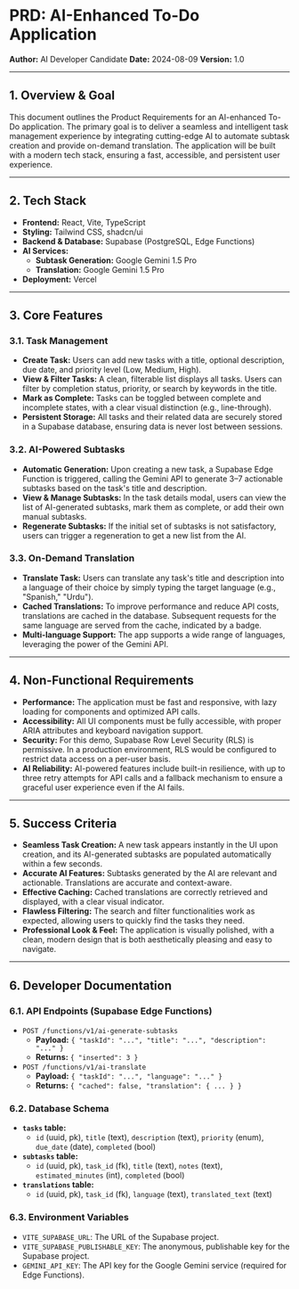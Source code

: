# PRD: AI-Enhanced To-Do Application

**Author:** AI Developer Candidate
**Date:** 2024-08-09
**Version:** 1.0

---

## 1. Overview & Goal

This document outlines the Product Requirements for an AI-enhanced To-Do application. The primary goal is to deliver a seamless and intelligent task management experience by integrating cutting-edge AI to automate subtask creation and provide on-demand translation. The application will be built with a modern tech stack, ensuring a fast, accessible, and persistent user experience.

---

## 2. Tech Stack

- **Frontend:** React, Vite, TypeScript
- **Styling:** Tailwind CSS, shadcn/ui
- **Backend & Database:** Supabase (PostgreSQL, Edge Functions)
- **AI Services:**
  - **Subtask Generation:** Google Gemini 1.5 Pro
  - **Translation:** Google Gemini 1.5 Pro
- **Deployment:** Vercel

---

## 3. Core Features

### 3.1. Task Management
- **Create Task:** Users can add new tasks with a title, optional description, due date, and priority level (Low, Medium, High).
- **View & Filter Tasks:** A clean, filterable list displays all tasks. Users can filter by completion status, priority, or search by keywords in the title.
- **Mark as Complete:** Tasks can be toggled between complete and incomplete states, with a clear visual distinction (e.g., line-through).
- **Persistent Storage:** All tasks and their related data are securely stored in a Supabase database, ensuring data is never lost between sessions.

### 3.2. AI-Powered Subtasks
- **Automatic Generation:** Upon creating a new task, a Supabase Edge Function is triggered, calling the Gemini API to generate 3–7 actionable subtasks based on the task's title and description.
- **View & Manage Subtasks:** In the task details modal, users can view the list of AI-generated subtasks, mark them as complete, or add their own manual subtasks.
- **Regenerate Subtasks:** If the initial set of subtasks is not satisfactory, users can trigger a regeneration to get a new list from the AI.

### 3.3. On-Demand Translation
- **Translate Task:** Users can translate any task's title and description into a language of their choice by simply typing the target language (e.g., "Spanish," "Urdu").
- **Cached Translations:** To improve performance and reduce API costs, translations are cached in the database. Subsequent requests for the same language are served from the cache, indicated by a badge.
- **Multi-language Support:** The app supports a wide range of languages, leveraging the power of the Gemini API.

---

## 4. Non-Functional Requirements

- **Performance:** The application must be fast and responsive, with lazy loading for components and optimized API calls.
- **Accessibility:** All UI components must be fully accessible, with proper ARIA attributes and keyboard navigation support.
- **Security:** For this demo, Supabase Row Level Security (RLS) is permissive. In a production environment, RLS would be configured to restrict data access on a per-user basis.
- **AI Reliability:** AI-powered features include built-in resilience, with up to three retry attempts for API calls and a fallback mechanism to ensure a graceful user experience even if the AI fails.

---

## 5. Success Criteria

- **Seamless Task Creation:** A new task appears instantly in the UI upon creation, and its AI-generated subtasks are populated automatically within a few seconds.
- **Accurate AI Features:** Subtasks generated by the AI are relevant and actionable. Translations are accurate and context-aware.
- **Effective Caching:** Cached translations are correctly retrieved and displayed, with a clear visual indicator.
- **Flawless Filtering:** The search and filter functionalities work as expected, allowing users to quickly find the tasks they need.
- **Professional Look & Feel:** The application is visually polished, with a clean, modern design that is both aesthetically pleasing and easy to navigate.

---

## 6. Developer Documentation

### 6.1. API Endpoints (Supabase Edge Functions)
- `POST /functions/v1/ai-generate-subtasks`
  - **Payload:** `{ "taskId": "...", "title": "...", "description": "..." }`
  - **Returns:** `{ "inserted": 3 }`
- `POST /functions/v1/ai-translate`
  - **Payload:** `{ "taskId": "...", "language": "..." }`
  - **Returns:** `{ "cached": false, "translation": { ... } }`

### 6.2. Database Schema
- **`tasks` table:**
  - `id` (uuid, pk), `title` (text), `description` (text), `priority` (enum), `due_date` (date), `completed` (bool)
- **`subtasks` table:**
  - `id` (uuid, pk), `task_id` (fk), `title` (text), `notes` (text), `estimated_minutes` (int), `completed` (bool)
- **`translations` table:**
  - `id` (uuid, pk), `task_id` (fk), `language` (text), `translated_text` (text)

### 6.3. Environment Variables
- `VITE_SUPABASE_URL`: The URL of the Supabase project.
- `VITE_SUPABASE_PUBLISHABLE_KEY`: The anonymous, publishable key for the Supabase project.
- `GEMINI_API_KEY`: The API key for the Google Gemini service (required for Edge Functions).
